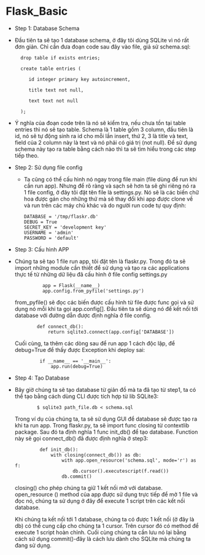 # Flask_Basic

* Step 1: Database Schema
 - Đầu tiên ta sẽ tạo 1 database schema, ở đây tôi dùng SQLite vì nó rất đơn
 giản. Chỉ cần đưa đoạn code sau đây vào file, giả sử schema.sql:

         drop table if exists entries;

         create table entries (

            id integer primary key autoincrement,

            title text not null,

            text text not null

         );

 - Ý nghĩa của đoạn code trên là nó sẽ kiểm tra, nếu chưa tồn tại table
 entries thì nó sẽ tạo table. Schema là 1 table gồm 3 column, đầu tiên là id,
  nó sẽ tự động sinh ra id cho mỗi lần insert, thứ 2, 3 là title và text,
  field của 2 column này là text và nó phải có giá trị (not null). Để sử dụng
   schema này tạo ra table bằng cách nào thì ta sẽ tìm hiểu trong các step
   tiếp theo.

* Step 2: Sử dụng file config
  - Ta cũng có thể cấu hình nó ngay trong file main (file dùng để run khi cần
   run app). Nhưng để rõ ràng và sạch sẽ hơn ta sẽ ghi riêng nó ra 1 file
   config, ở đây tôi đặt tên file là settings.py. Nó sẽ là các biến chữ hoa
   được gán cho những thứ mà sẽ thay đổi khi app được clone về và run trên
   các máy chủ khác và do người run code tự quy định:


        DATABASE = '/tmp/flaskr.db'
        DEBUG = True
        SECRET_KEY = 'development key'
        USERNAME = 'admin'
        PASSWORD = 'default'

* Step 3: Cấu hình APP
 - Chúng ta sẽ tạo 1 file run app, tôi đặt tên là flaskr.py. Trong đó ta sẽ
 import những module cần thiết để sử dụng và tạo ra các applications thực tế
 từ những dữ liệu đã cấu hình ở file config settings.py

                 app = Flask(__name__)
                 app.config.from_pyfile('settings.py')
   from_pyfile() sẽ đọc các biến được cấu hình từ file được func gọi và sử
   dụng nó mỗi khi ta gọi app.config[]. Đầu tiên ta sẽ dùng nó để kết nối tới
    database với đường dẫn được định nghĩa ở file config.

               def connect_db():
                   return sqlite3.connect(app.config['DATABASE'])

   Cuối cùng, ta thêm các dòng sau để run app 1  cách độc lập, để debug=True
   để thấy được Exception khi deploy sai:

                if __name__ == '__main__':
                    app.run(debug=True)

* Step 4: Tạo Database
 - Bây giờ chúng ta sẽ tạo database từ giản đồ mà ta đã tạo từ step1, ta có
 thể tạo bằng cách dùng CLI được tích hợp từ lib SQLite3:

               $ sqlite3 path_file.db < schema.sql

    Trong ví dụ của chúng ta, ta sẽ sử dụng GUI để database sẽ được tạo ra
    khi ta run app. Trong flaskr.py, ta sẽ import func closing từ contextlib
    package. Sau đó ta định nghĩa 1 func init_db() để tạo database. Function
    này sẽ gọi connect_db() đã được định nghĩa ở step3:

                def init_db():
                    with closing(connect_db()) as db:
                        with app.open_resource('schema.sql', mode='r') as f:
                            db.cursor().executescript(f.read())
                        db.commit()
    closing() cho phép chúng ta giữ 1 kết nối mở với database. open_resource
    () method của app được sử dụng trực tiếp để mở 1 file và đọc nó, chúng ta
     sử dụng ở đây để execute 1 script trên các kết nối database.

     Khi chúng ta kết nối tới 1 database, chúng ta có được 1 kết nối (ở đây
     là db) có thể cung cấp cho chúng ta 1 cursor. Trên cursor đó có method
     để execute 1 script hoàn chỉnh. Cuối cùng chúng ta cần lưu nó lại bằng
     cách sử dụng commit()-đây là cách lưu dành cho SQLite mà chúng ta đang
     sử dụng.



